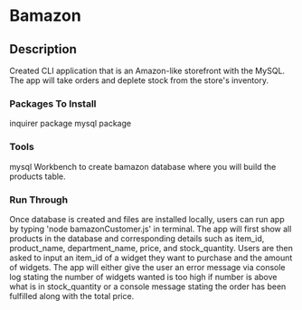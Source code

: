 Bamazon
==============

Description
--------------
Created CLI application that is an Amazon-like storefront with the MySQL. The app will take orders and deplete stock from the store's inventory.

### Packages To Install ###
inquirer package
mysql package

### Tools ###
mysql Workbench to create bamazon database where you will build the products table.

### Run Through ###
Once database is created and files are installed locally, users can run app by typing 'node bamazonCustomer.js' in terminal. The app will first show all products in the database and corresponding details such as item_id, product_name, department_name, price, and stock_quantity. Users are then asked to input an item_id of a widget they want to purchase and the amount of widgets. The app will either give the user an error message via console log stating the number of widgets wanted is too high if number is above what is in stock_quantity or a console message stating the order has been fulfilled along with the total price.
